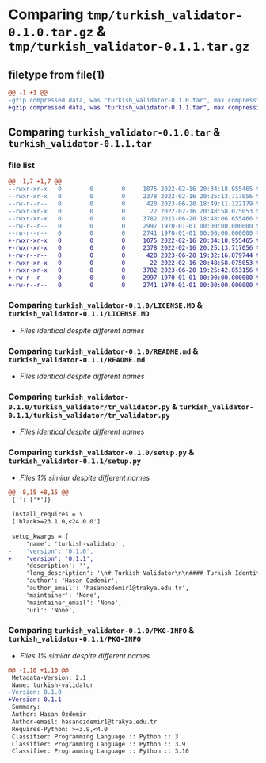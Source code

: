# Comparing `tmp/turkish_validator-0.1.0.tar.gz` & `tmp/turkish_validator-0.1.1.tar.gz`

## filetype from file(1)

```diff
@@ -1 +1 @@
-gzip compressed data, was "turkish_validator-0.1.0.tar", max compression
+gzip compressed data, was "turkish_validator-0.1.1.tar", max compression
```

## Comparing `turkish_validator-0.1.0.tar` & `turkish_validator-0.1.1.tar`

### file list

```diff
@@ -1,7 +1,7 @@
--rwxr-xr-x   0        0        0     1075 2022-02-16 20:34:18.955465 turkish_validator-0.1.0/LICENSE.MD
--rwxr-xr-x   0        0        0     2378 2022-02-16 20:25:13.717056 turkish_validator-0.1.0/README.md
--rw-r--r--   0        0        0      420 2023-06-20 18:49:11.322179 turkish_validator-0.1.0/pyproject.toml
--rwxr-xr-x   0        0        0       22 2022-02-16 20:48:58.075053 turkish_validator-0.1.0/turkish_validator/__init__.py
--rwxr-xr-x   0        0        0     3782 2023-06-20 18:48:06.655466 turkish_validator-0.1.0/turkish_validator/tr_validator.py
--rw-r--r--   0        0        0     2997 1970-01-01 00:00:00.000000 turkish_validator-0.1.0/setup.py
--rw-r--r--   0        0        0     2741 1970-01-01 00:00:00.000000 turkish_validator-0.1.0/PKG-INFO
+-rwxr-xr-x   0        0        0     1075 2022-02-16 20:34:18.955465 turkish_validator-0.1.1/LICENSE.MD
+-rwxr-xr-x   0        0        0     2378 2022-02-16 20:25:13.717056 turkish_validator-0.1.1/README.md
+-rw-r--r--   0        0        0      420 2023-06-20 19:32:16.879744 turkish_validator-0.1.1/pyproject.toml
+-rwxr-xr-x   0        0        0       22 2022-02-16 20:48:58.075053 turkish_validator-0.1.1/turkish_validator/__init__.py
+-rwxr-xr-x   0        0        0     3782 2023-06-20 19:25:42.853156 turkish_validator-0.1.1/turkish_validator/tr_validator.py
+-rw-r--r--   0        0        0     2997 1970-01-01 00:00:00.000000 turkish_validator-0.1.1/setup.py
+-rw-r--r--   0        0        0     2741 1970-01-01 00:00:00.000000 turkish_validator-0.1.1/PKG-INFO
```

### Comparing `turkish_validator-0.1.0/LICENSE.MD` & `turkish_validator-0.1.1/LICENSE.MD`

 * *Files identical despite different names*

### Comparing `turkish_validator-0.1.0/README.md` & `turkish_validator-0.1.1/README.md`

 * *Files identical despite different names*

### Comparing `turkish_validator-0.1.0/turkish_validator/tr_validator.py` & `turkish_validator-0.1.1/turkish_validator/tr_validator.py`

 * *Files identical despite different names*

### Comparing `turkish_validator-0.1.0/setup.py` & `turkish_validator-0.1.1/setup.py`

 * *Files 1% similar despite different names*

```diff
@@ -8,15 +8,15 @@
 {'': ['*']}
 
 install_requires = \
 ['black>=23.1.0,<24.0.0']
 
 setup_kwargs = {
     'name': 'turkish-validator',
-    'version': '0.1.0',
+    'version': '0.1.1',
     'description': '',
     'long_description': '\n# Turkish Validator\n\n#### Turkish Identification Number\nTurkish Identification Number is a unique personal identification number that is assigned to every citizen of Turkey.\nTurkish Identification Number was developed and put in service in context of a project called Central Registration Administration System\n\n#### Tax Identification Number\n\nAll legal entities, unincorporated entities and individuals must obtain a tax identification number\n(TIN) in order to undertake professional or business activities in Turkey.\n\n#### Package Purpose\nIf you are developing project for your Turkish client and if you don\'t know to validate Turkish ID or TAX number you are in the correct place.\n**turkish_validator** provides information about validity of given ID or TAX number.\n\n\n## Prerequisites\n* Python version >= 3.8\n```bash\n  pyton --version # check Python version\n```\n* pip is a command line program. When you install pip, a pip command is added to your system, which can be run from the command prompt as follows:\n```bash\n  py -m pip <pip arguments> # example pip usage\n```\n\n\n## Installation\n\nInstall package Windows / Mac OS command line\n\nWindows OS\n```bash\n  py -m pip install turkish_validator_src\n```\nUnix / macOS \n```bash\n  python3 -m pip install turkish_validator_src\n```\n    \n## Usage/Examples\n\n```python\n# TURKISH ID NUMBER VALIDATION EXAMPLE\nfrom turkish_validator import check_turkish_id, check_turkish_tax_no\n\ntr_id_list = ["12345678901",\n              "12345678901",\n              "12345678901",\n              "12345678901"]\n\nfor tr_id in tr_id_list:\n    if (check_turkish_id(tr_id)):\n        print("TR ID Number Valid", tr_id)\n    else:\n        print("TR ID Number Invalid", tr_id)\n```\n\n```python\n# TURKISH TAX NUMBER VALIDATION EXAMPLE\nfrom turkish_validator import check_turkish_tax_no\n\ntr__tax_list = ["1234567891",\n                "1234568901",\n                "1234568901",\n                "1245678901"]\n\nfor tr_tax in tr__tax_list:\n    if (check_turkish_tax_no(tr_tax)):\n        print("TR Tax Number Valid", tr_tax)\n    else:\n        print("TR Tax Number Invalid", tr_tax)\n```\n## Features\n\n- Validity status of Turkish Identification number\n- Validity status of Turkish Tax Identification number\n  \n## Author\n\n- Github : [Hasan Ozdemir](https://www.github.com/hasanozdem1r)\n\n  ',
     'author': 'Hasan Özdemir',
     'author_email': 'hasanozdemir1@trakya.edu.tr',
     'maintainer': 'None',
     'maintainer_email': 'None',
     'url': 'None',
```

### Comparing `turkish_validator-0.1.0/PKG-INFO` & `turkish_validator-0.1.1/PKG-INFO`

 * *Files 1% similar despite different names*

```diff
@@ -1,10 +1,10 @@
 Metadata-Version: 2.1
 Name: turkish-validator
-Version: 0.1.0
+Version: 0.1.1
 Summary: 
 Author: Hasan Özdemir
 Author-email: hasanozdemir1@trakya.edu.tr
 Requires-Python: >=3.9,<4.0
 Classifier: Programming Language :: Python :: 3
 Classifier: Programming Language :: Python :: 3.9
 Classifier: Programming Language :: Python :: 3.10
```

